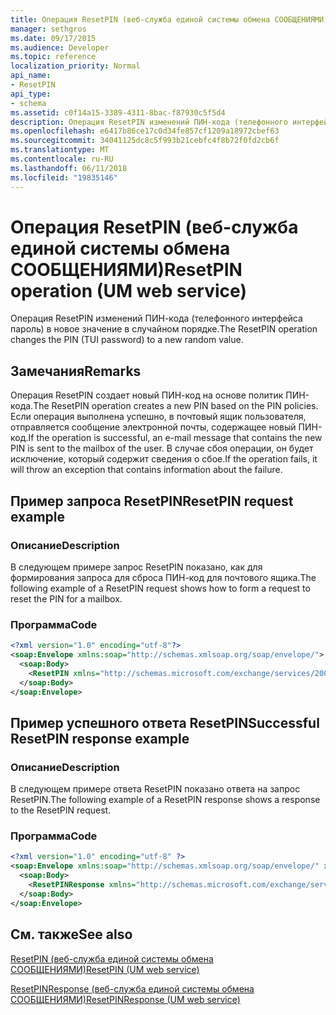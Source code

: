 ```yaml
---
title: Операция ResetPIN (веб-служба единой системы обмена СООБЩЕНИЯМИ)
manager: sethgros
ms.date: 09/17/2015
ms.audience: Developer
ms.topic: reference
localization_priority: Normal
api_name:
- ResetPIN
api_type:
- schema
ms.assetid: c0f14a15-3389-4311-8bac-f87930c5f5d4
description: Операция ResetPIN изменений ПИН-кода (телефонного интерфейса пароль) в новое значение в случайном порядке.
ms.openlocfilehash: e6417b86ce17c0d34fe857cf1209a18972cbef63
ms.sourcegitcommit: 34041125dc8c5f993b21cebfc4f8b72f0fd2cb6f
ms.translationtype: MT
ms.contentlocale: ru-RU
ms.lasthandoff: 06/11/2018
ms.locfileid: "19835146"
---
```

# <a name="resetpin-operation-um-web-service"></a><span data-ttu-id="b8ad8-103">Операция ResetPIN (веб-служба единой системы обмена СООБЩЕНИЯМИ)</span><span class="sxs-lookup"><span data-stu-id="b8ad8-103">ResetPIN operation (UM web service)</span></span>

<span data-ttu-id="b8ad8-104">Операция ResetPIN изменений ПИН-кода (телефонного интерфейса пароль) в новое значение в случайном порядке.</span><span class="sxs-lookup"><span data-stu-id="b8ad8-104">The ResetPIN operation changes the PIN (TUI password) to a new random value.</span></span>
  
## <a name="remarks"></a><span data-ttu-id="b8ad8-105">Замечания</span><span class="sxs-lookup"><span data-stu-id="b8ad8-105">Remarks</span></span>

<span data-ttu-id="b8ad8-106">Операция ResetPIN создает новый ПИН-код на основе политик ПИН-кода.</span><span class="sxs-lookup"><span data-stu-id="b8ad8-106">The ResetPIN operation creates a new PIN based on the PIN policies.</span></span> <span data-ttu-id="b8ad8-107">Если операция выполнена успешно, в почтовый ящик пользователя, отправляется сообщение электронной почты, содержащее новый ПИН-код.</span><span class="sxs-lookup"><span data-stu-id="b8ad8-107">If the operation is successful, an e-mail message that contains the new PIN is sent to the mailbox of the user.</span></span> <span data-ttu-id="b8ad8-108">В случае сбоя операции, он будет исключение, который содержит сведения о сбое.</span><span class="sxs-lookup"><span data-stu-id="b8ad8-108">If the operation fails, it will throw an exception that contains information about the failure.</span></span>
  
## <a name="resetpin-request-example"></a><span data-ttu-id="b8ad8-109">Пример запроса ResetPIN</span><span class="sxs-lookup"><span data-stu-id="b8ad8-109">ResetPIN request example</span></span>

### <a name="description"></a><span data-ttu-id="b8ad8-110">Описание</span><span class="sxs-lookup"><span data-stu-id="b8ad8-110">Description</span></span>

<span data-ttu-id="b8ad8-111">В следующем примере запрос ResetPIN показано, как для формирования запроса для сброса ПИН-код для почтового ящика.</span><span class="sxs-lookup"><span data-stu-id="b8ad8-111">The following example of a ResetPIN request shows how to form a request to reset the PIN for a mailbox.</span></span>
  
### <a name="code"></a><span data-ttu-id="b8ad8-112">Программа</span><span class="sxs-lookup"><span data-stu-id="b8ad8-112">Code</span></span>

```XML
<?xml version="1.0" encoding="utf-8"?>
<soap:Envelope xmlns:soap="http://schemas.xmlsoap.org/soap/envelope/">
  <soap:Body>
    <ResetPIN xmlns="http://schemas.microsoft.com/exchange/services/2006/messages" />
  </soap:Body>
</soap:Envelope>
```

## <a name="successful-resetpin-response-example"></a><span data-ttu-id="b8ad8-113">Пример успешного ответа ResetPIN</span><span class="sxs-lookup"><span data-stu-id="b8ad8-113">Successful ResetPIN response example</span></span>

### <a name="description"></a><span data-ttu-id="b8ad8-114">Описание</span><span class="sxs-lookup"><span data-stu-id="b8ad8-114">Description</span></span>

<span data-ttu-id="b8ad8-115">В следующем примере ответа ResetPIN показано ответа на запрос ResetPIN.</span><span class="sxs-lookup"><span data-stu-id="b8ad8-115">The following example of a ResetPIN response shows a response to the ResetPIN request.</span></span>
  
### <a name="code"></a><span data-ttu-id="b8ad8-116">Программа</span><span class="sxs-lookup"><span data-stu-id="b8ad8-116">Code</span></span>

```XML
<?xml version="1.0" encoding="utf-8" ?> 
<soap:Envelope xmlns:soap="http://schemas.xmlsoap.org/soap/envelope/" xmlns:xsi="http://www.w3.org/2001/XMLSchema-instance" xmlns:xsd="http://www.w3.org/2001/XMLSchema">
  <soap:Body>
    <ResetPINResponse xmlns="http://schemas.microsoft.com/exchange/services/2006/messages" /> 
  </soap:Body>
</soap:Envelope>
```

## <a name="see-also"></a><span data-ttu-id="b8ad8-117">См. также</span><span class="sxs-lookup"><span data-stu-id="b8ad8-117">See also</span></span>



[<span data-ttu-id="b8ad8-118">ResetPIN (веб-служба единой системы обмена СООБЩЕНИЯМИ)</span><span class="sxs-lookup"><span data-stu-id="b8ad8-118">ResetPIN (UM web service)</span></span>](resetpin-um-web-service.md)
  
[<span data-ttu-id="b8ad8-119">ResetPINResponse (веб-служба единой системы обмена СООБЩЕНИЯМИ)</span><span class="sxs-lookup"><span data-stu-id="b8ad8-119">ResetPINResponse (UM web service)</span></span>](resetpinresponse-um-web-service.md)

